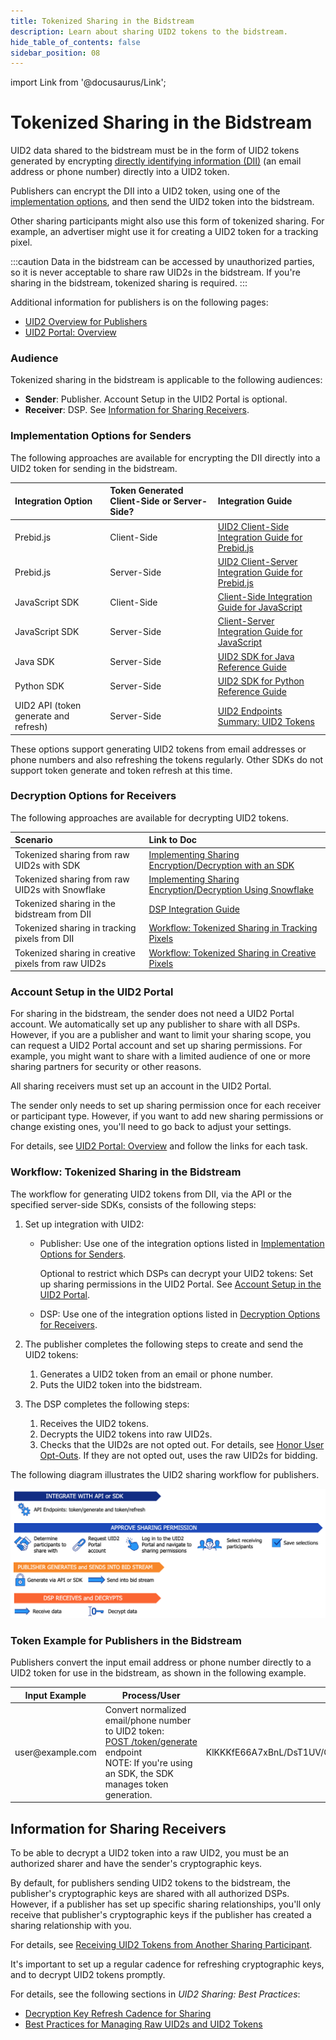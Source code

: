 ```yaml
---
title: Tokenized Sharing in the Bidstream
description: Learn about sharing UID2 tokens to the bidstream.
hide_table_of_contents: false
sidebar_position: 08
---
```


import Link from '@docusaurus/Link';

# Tokenized Sharing in the Bidstream

UID2 data shared to the bidstream must be in the form of UID2 tokens generated by encrypting [directly identifying information (DII)](../ref-info/glossary-uid.md#gl-dii) (an email address or phone number) directly into a UID2 token.

Publishers can encrypt the DII into a UID2 token, using one of the [implementation options](#implementation-options-for-senders), and then send the UID2 token into the bidstream.

Other sharing participants might also use this form of tokenized sharing. For example, an advertiser might use it for creating a UID2 token for a tracking pixel. 

:::caution
Data in the bidstream can be accessed by unauthorized parties, so it is never acceptable to share raw UID2s in the bidstream. If you're sharing in the bidstream, tokenized sharing is required.
:::

Additional information for publishers is on the following pages:
- [UID2 Overview for Publishers](../overviews/overview-publishers.md)
- [UID2 Portal: Overview](../portal/portal-overview.md)

### Audience

Tokenized sharing in the bidstream is applicable to the following audiences:

- **Sender**: Publisher. Account Setup in the UID2 Portal is optional.
- **Receiver**: DSP. See [Information for Sharing Receivers](#information-for-sharing-receivers).

### Implementation Options for Senders

The following approaches are available for encrypting the DII directly into a UID2 token for sending in the bidstream.

| Integration Option | Token Generated Client-Side or Server-Side? | Integration Guide |
| :--- | :--- | :--- |
| Prebid.js | Client-Side | [UID2 Client-Side Integration Guide for Prebid.js](../guides/integration-prebid-client-side.md) |
| Prebid.js | Server-Side | [UID2 Client-Server Integration Guide for Prebid.js](../guides/integration-prebid-server-side.md) |
| JavaScript SDK | Client-Side | [Client-Side Integration Guide for JavaScript](../guides/publisher-client-side.md) |
| JavaScript SDK | Server-Side | [Client-Server Integration Guide for JavaScript](../guides/integration-javascript-server-side.md) |
| Java SDK | Server-Side | [UID2 SDK for Java Reference Guide](../sdks/uid2-sdk-ref-java.md) |
| Python SDK | Server-Side | [UID2 SDK for Python Reference Guide](../sdks/uid2-sdk-ref-python.md) |
| UID2 API (token generate and refresh) | Server-Side | [UID2 Endpoints Summary: UID2 Tokens](../endpoints/summary-endpoints.md#uid2-tokens) | 

These options support generating UID2 tokens from email addresses or phone numbers and also refreshing the tokens regularly. Other SDKs do not support token generate and token refresh at this time.

### Decryption Options for Receivers

The following approaches are available for decrypting UID2 tokens.

   | Scenario | Link to Doc |
   | :--- | :--- |
   | Tokenized sharing from raw UID2s with SDK | [Implementing Sharing Encryption/Decryption with an SDK](sharing-tokenized-from-raw.md#implementing-sharing-encryptiondecryption-with-an-sdk) |
   | Tokenized sharing from raw UID2s with Snowflake | [Implementing Sharing Encryption/Decryption Using Snowflake](sharing-tokenized-from-raw.md#implementing-sharing-encryptiondecryption-using-snowflake) |
   | Tokenized sharing in the bidstream from DII | [DSP Integration Guide](../guides/dsp-guide.md) |
   | Tokenized sharing in tracking pixels from DII | [Workflow: Tokenized Sharing in Tracking Pixels](sharing-tokenized-from-data-pixel.md#workflow-tokenized-sharing-in-tracking-pixels) |
   | Tokenized sharing in creative pixels from raw UID2s | [Workflow: Tokenized Sharing in Creative Pixels](sharing-tokenized-from-data-pixel.md#workflow-tokenized-sharing-in-creative-pixels) |

### Account Setup in the UID2 Portal

For sharing in the bidstream, the sender does not need a UID2 Portal account. We automatically set up any publisher to share with all DSPs. However, if you are a publisher and want to limit your sharing scope, you can request a UID2 Portal account and set up sharing permissions. For example, you might want to share with a limited audience of one or more sharing partners for security or other reasons.

All sharing receivers must set up an account in the UID2 Portal.

The sender only needs to set up sharing permission once for each receiver or participant type. However, if you want to add new sharing permissions or change existing ones, you'll need to go back to adjust your settings.

For details, see [UID2 Portal: Overview](../portal/portal-overview.md) and follow the links for each task.

### Workflow: Tokenized Sharing in the Bidstream

The workflow for generating UID2 tokens from DII, via the API or the specified server-side SDKs, consists of the following steps:

1. Set up integration with UID2:

   - Publisher: Use one of the integration options listed in [Implementation Options for Senders](#implementation-options-for-senders).

     Optional to restrict which DSPs can decrypt your UID2 tokens: Set up sharing permissions in the UID2 Portal. See [Account Setup in the UID2 Portal](#account-setup-in-the-uid2-portal).
   - DSP: Use one of the integration options listed in [Decryption Options for Receivers](#decryption-options-for-receivers).

1. The publisher completes the following steps to create and send the UID2 tokens:

   1. Generates a UID2 token from an email or phone number.
   1. Puts the UID2 token into the bidstream.

1. The DSP completes the following steps:

   1. Receives the UID2 tokens.
   1. Decrypts the UID2 tokens into raw UID2s.
   1. Checks that the UID2s are not opted out. For details, see [Honor User Opt-Outs](../guides/dsp-guide.md#honor-user-opt-outs). If they are not opted out, uses the raw UID2s for bidding.

The following diagram illustrates the UID2 sharing workflow for publishers.

![UID2 Sharing Permission Integration Workflow for publishers](images/UID2_Sharing_Diagram_Integrate_SDK_Bid_Stream.png)

### Token Example for Publishers in the Bidstream

Publishers convert the input email address or phone number directly to a UID2 token for use in the bidstream, as shown in the following example.

<table>
<colgroup>
    <col style={{
      width: "30%"
    }} />
    <col style={{
      width: "40%"
    }} />
    <col style={{
      width: "30%"
    }} />
   
  </colgroup>
<thead>
<tr>
<th>Input Example</th>
<th>Process/User</th>
<th >Result</th>
</tr>
</thead>
<tbody>
<tr>
<td>user@example.com</td>
<td>Convert normalized email/phone number to UID2 token:<br/><a href="../endpoints/post-token-generate">POST&nbsp;/token/generate</a> endpoint<br/>NOTE: If you're using an SDK, the SDK manages token generation.</td>
<td style={{
  wordBreak: "break-all"
}}>KlKKKfE66A7xBnL/DsT1UV/Q+V/r3xwKL89Wp7hpNllxmNkPaF8vdzenDvfoatn6sSXbFf5DfW9wwbdDwMnnOVpPxojkb8KYSGUte/FLSHtg4CLKMX52UPRV7H9UbWYvXgXC4PaVrGp/Jl5zaxPIDbAW0chULHxS+3zQCiiwHbIHshM+oJ==</td>
</tr>
</tbody>
</table>

## Information for Sharing Receivers

To be able to decrypt a UID2 token into a raw UID2, you must be an authorized sharer and have the sender's cryptographic keys.

By default, for publishers sending UID2 tokens to the bidstream, the publisher's cryptographic keys are shared with all authorized DSPs. However, if a publisher has set up specific sharing relationships, you'll only receive that publisher's cryptographic keys if the publisher has created a sharing relationship with you.

For details, see [Receiving UID2 Tokens from Another Sharing Participant](sharing-tokenized-overview.md#receiving-uid2-tokens-from-another-sharing-participant).

It's important to set up a regular cadence for refreshing cryptographic keys, and to decrypt UID2 tokens promptly.

For details, see the following sections in *UID2 Sharing: Best Practices*:

- [Decryption Key Refresh Cadence for Sharing](sharing-best-practices.md#decryption-key-refresh-cadence-for-sharing)
- [Best Practices for Managing Raw UID2s and UID2 Tokens](sharing-best-practices.md#best-practices-for-managing-raw-uid2s-and-uid2-tokens)
